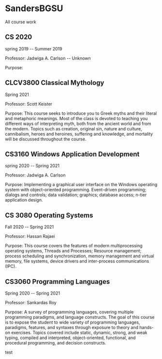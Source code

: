 # SandersBGSU
All course work 


## CS 2020 
spring 2019 -- Summer 2019

Professor:  Jadwiga A. Carlson --   Unknown

Purpose: 

## CLCV3800  Classical Mythology
Spring 2021

Professor:  Scott Keister

Purpose:  This  course  seeks  to  introduce  you  to  Greek  myths  and  their  literal  and metaphoric  meanings.  Most  of  the  class  is  devoted  to  teaching  you  different  ways  of interpreting  myth,  both  from  the  ancient  world  and  from  the  modern.  Topics  such  as creation,  original  sin,  nature  and culture, cannibalism,  heroes  and  heroines,  suffering and knowledge, and mortality will be discussed throughout the course.


## CS3160  Windows Application Development
spring 2020 -- Spring 2021

Professor: Jadwiga A. Carlson

Purpose:  Implementing a graphical user interface on the Windows operating system with object-oriented programming. Event-driven programming; dialogs and controls; data validation; graphics; database access; n-tier application design.


##  CS 3080  Operating Systems
Fall 2020 -- Spring 2021

Professor: Hassan Rajaei

Purpose:  This course covers the features of modern multiprocessing operating systems, Threads and Processes; Resource management; process scheduling and synchronization, memory management and virtual memory, file systems, device drivers and inter-process communications (IPC).


## CS3060 Programming Languages 
Spring 2020 -- Spring 2021

Professor: Sankardas Roy 

Purpose:  A survey of programming languages, covering multiple programming paradigms, and  language  constructs.  The  goal  of  this  course  is  to  expose  the  student  to  wide  variety  of  programming languages,  paradigms,  features,  and  syntaxes  through  exposure  to  theory  and  hands-on  exercises.  Topics covered  include  static,  dynamic,  strong,  and  weak  typing,  compiled  and  interpreted,  object-oriented, functional, and procedural programming, and decision constructs.




test














